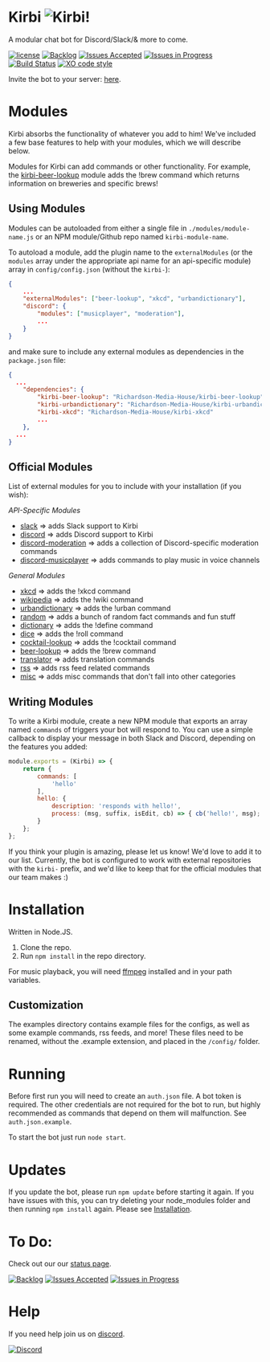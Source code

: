 
# Kirbi ![Kirbi!](/../util/kirbi_icon.png?raw=true)
A modular chat bot for Discord/Slack/& more to come.

[![license](https://img.shields.io/github/license/richardson-media-house/kirbi.svg?style=flat-square&colorB=00aaff)](https://github.com/richardson-media-house/kirbi) [![Backlog](https://img.shields.io/waffle/label/richardson-media-house/kirbi/backlog.svg?style=flat-square)](https://waffle.io/richardson-media-house/kirbi) [![Issues Accepted](https://img.shields.io/waffle/label/richardson-media-house/kirbi/accepted.svg?style=flat-square&label=issues%20accepted&colorB=00aaff)](https://waffle.io/richardson-media-house/kirbi) [![Issues in Progress](https://img.shields.io/waffle/label/richardson-media-house/kirbi/in-progress.svg?style=flat-square&label=issues%20in%20progress)](http://waffle.io/richardson-media-house/kirbi) [![Build Status](https://img.shields.io/travis/Richardson-Media-House/Kirbi.svg?style=flat-square)](https://github.com/richardson-media-house/kirbi) [![XO code style](https://img.shields.io/badge/code_style-XO-000000.svg?style=flat-square)](https://github.com/sindresorhus/xo)

Invite the bot to your server: [here](https://discordapp.com/oauth2/authorize?client_id=345207331295854593&scope=bot&permissions=66186303).

# Modules

Kirbi absorbs the functionality of whatever you add to him! We've included a few base features to help with your modules, which we will describe below.

Modules for Kirbi can add commands or other functionality. For example, the [kirbi-beer-lookup](https://github.com/Richardson-Media-House/kirbi-beer-lookup) module adds the !brew command which returns information on breweries and specific brews!

## Using Modules

Modules can be autoloaded from either a single file in `./modules/module-name.js` or an NPM module/Github repo named `kirbi-module-name`.

To autoload a module, add the plugin name to the `externalModules` (or the `modules` array under the appropriate api name for an api-specific module) array in `config/config.json` (without the `kirbi-`):

```json
{
	...
	"externalModules": ["beer-lookup", "xkcd", "urbandictionary"],
	"discord": {
		"modules": ["musicplayer", "moderation"],
		...
	}
}
```

and make sure to include any external modules as dependencies in the `package.json` file:

```json
{
  ...
	"dependencies": {
		"kirbi-beer-lookup": "Richardson-Media-House/kirbi-beer-lookup",
		"kirbi-urbandictionary": "Richardson-Media-House/kirbi-urbandictionary",
		"kirbi-xkcd": "Richardson-Media-House/kirbi-xkcd"
		...
 	},
  ...
}
```

## Official Modules
List of external modules for you to include with your installation (if you wish):

*API-Specific Modules*
- [slack](https://github.com/Richardson-Media-House/kirbi-slack) => adds Slack support to Kirbi
- [discord](https://github.com/Richardson-Media-House/kirbi-discord) => adds Discord support to Kirbi
- [discord-moderation](https://github.com/Richardson-Media-House/kirbi-discord-moderation) => adds a collection of Discord-specific moderation commands
- [discord-musicplayer](https://github.com/Richardson-Media-House/kirbi-discord-musicplayer) => adds commands to play music in voice channels

*General Modules*
- [xkcd](https://github.com/Richardson-Media-House/kirbi-xkcd) => adds the !xkcd command
- [wikipedia](https://github.com/Richardson-Media-House/kirbi-wikipedia) => adds the !wiki command
- [urbandictionary](https://github.com/Richardson-Media-House/kirbi-urbandictionary) => adds the !urban command
- [random](https://github.com/Richardson-Media-House/kirbi-random) => adds a bunch of random fact commands and fun stuff
- [dictionary](https://github.com/Richardson-Media-House/kirbi-dictionary) => adds the !define command
- [dice](https://github.com/Richardson-Media-House/kirbi-dice) => adds the !roll command
- [cocktail-lookup](https://github.com/Richardson-Media-House/kirbi-cocktail-lookup) => adds the !cocktail command
- [beer-lookup](https://github.com/Richardson-Media-House/kirbi-beer-lookup) => adds the !brew command
- [translator](https://github.com/Richardson-Media-House/kirbi-translator) => adds translation commands
- [rss](https://github.com/Richardson-Media-House/kirbi-rss) => adds rss feed related commands
- [misc](https://github.com/Richardson-Media-House/kirbi-misc) => adds misc commands that don't fall into other categories

## Writing Modules
To write a Kirbi module, create a new NPM module that exports an array named `commands` of triggers your bot will respond to. You can use a simple callback to display your message in both Slack and Discord, depending on the features you added:

```js
module.exports = (Kirbi) => {
	return {
		commands: [
			'hello'
		],
		hello: {
			description: 'responds with hello!',
			process: (msg, suffix, isEdit, cb) => { cb('hello!', msg); }
		}
	};
};
```

If you think your plugin is amazing, please let us know! We'd love to add it to our list. Currently, the bot is configured to work with external repositories with the `kirbi-` prefix, and we'd like to keep that for the official modules that our team makes :)

# Installation

Written in Node.JS.

1. Clone the repo.
2. Run `npm install` in the repo directory.

For music playback, you will need [ffmpeg](https://www.ffmpeg.org/download.html) installed and in your path variables.

## Customization
The examples directory contains example files for the configs, as well as some example commands, rss feeds, and more! These files need to be renamed, without the .example extension, and placed in the `/config/` folder.

# Running
Before first run you will need to create an `auth.json` file. A bot token is required. The other credentials are not required for the bot to run, but highly recommended as commands that depend on them will malfunction. See `auth.json.example`.

To start the bot just run
`node start`.

# Updates
If you update the bot, please run `npm update` before starting it again. If you have
issues with this, you can try deleting your node_modules folder and then running
`npm install` again. Please see [Installation](#Installation).

# To Do:
Check out our our [status page](https://waffle.io/richardson-media-house/kirbi).

[![Backlog](https://img.shields.io/waffle/label/richardson-media-house/kirbi/backlog.svg?style=flat-square)](https://waffle.io/richardson-media-house/kirbi) [![Issues Accepted](https://img.shields.io/waffle/label/richardson-media-house/kirbi/accepted.svg?style=flat-square&label=issues%20accepted&colorB=00aaff)](https://waffle.io/richardson-media-house/kirbi) [![Issues in Progress](https://img.shields.io/waffle/label/richardson-media-house/kirbi/in-progress.svg?style=flat-square&label=issues%20in%20progress)](http://waffle.io/richardson-media-house/kirbi)

# Help
If you need help join us on [discord](https://discord.gg/A8a2yeP).

[![Discord](https://img.shields.io/discord/294483428651302924.svg?style=flat-square)](https://discord.gg/A8a2yeP)
